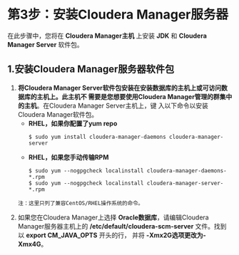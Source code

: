 第3步：安装Cloudera Manager服务器
================================================================================
在此步骤中，您将在 **Cloudera Manager主机** 上安装 **JDK** 和 **Cloudera Manager Server**
软件包。

## 1.安装Cloudera Manager服务器软件包
1. **将Cloudera Manager Server软件包安装在安装数据库的主机上或可访问数据库的主机上。此主机不
需要是您想要使用Cloudera Manager管理的群集中的主机**。在Cloudera Manager Server主机上，键
入以下命令以安装Cloudera Manager软件包。
    + **RHEL，如果你配置了yum repo**
        ```shell
        $ sudo yum install cloudera-manager-daemons cloudera-manager-server
        ```
    + **RHEL，如果您手动传输RPM**
        ```shell
        $ sudo yum --nogpgcheck localinstall cloudera-manager-daemons-*.rpm
        $ sudo yum --nogpgcheck localinstall cloudera-manager-server-*.rpm
        ```
    ```
    注：这里只列了兼容CentOS/RHEL操作系统的命令。
    ```
2. 如果您在Cloudera Manager上选择 **Oracle数据库**，请编辑Cloudera Manager服务器主机上的
**/etc/default/cloudera-scm-server** 文件。找到以 **export CM_JAVA_OPTS** 开头的行，
并将 **-Xmx2G选项更改为-Xmx4G**。
